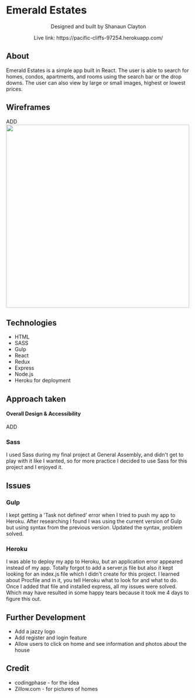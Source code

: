 
# Emerald Estates
<p align= "center">Designed and built by Shanaun Clayton</p>
<p align="center"> Live link: https://pacific-cliffs-97254.herokuapp.com/</p>

## About
<p>
Emerald Estates is a simple app built in React. The user is able to search for homes, condos, apartments, and rooms using the search bar or the drop downs. The user can also view by large or small images, highest or lowest prices.</p>

## Wireframes
ADD
<img src="" width="500" align="center"/>


## Technologies
- HTML
- SASS
- Gulp
- React
- Redux
- Express
- Node.js
- Heroku for deployment

## Approach taken

#### Overall Design & Accessibility

<p>
ADD
</p>

### Sass
<p>
I used Sass during my final project at General Assembly, and didn't get to play with it like I wanted, so for more practice I decided to use Sass for this project and I enjoyed it.
</p>

## Issues

### Gulp
<p>
I kept getting a 'Task not defined' error when I tried to push my app to Heroku. After researching I found I was using the current version of Gulp but using syntax from the previous version. Updated the syntax, problem solved.
</p>

### Heroku

<p>
I was able to deploy my app to Heroku, but an application error appeared instead of my app. Totally forgot to add a server.js file but also it kept looking for an index.js file which I didn't create for this project. I learned about Procfile and in it, you tell Heroku what to look for and what to do. Once I added that file and installed express, all my issues were solved. Which may have resulted in some happy tears because it took me 4 days to figure this out.
</p>


## Further Development

- Add a jazzy logo
- Add register and login feature
- Allow users to click on home and see information and photos about the house


## Credit
- codingphase - for the idea
- Zillow.com - for pictures of homes
